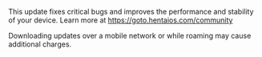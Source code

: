 This update fixes critical bugs and improves the performance and stability of your device. Learn more at https://goto.hentaios.com/community

Downloading updates over a mobile network or while roaming may cause additional charges.
